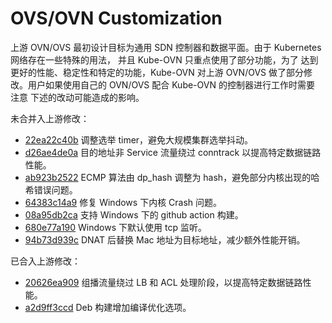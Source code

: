 # OVS/OVN Customization

上游 OVN/OVS 最初设计目标为通用 SDN 控制器和数据平面。由于 Kubernetes 网络存在一些特殊的用法，
并且 Kube-OVN 只重点使用了部分功能，为了 达到更好的性能、稳定性和特定的功能，Kube-OVN 对上游 
OVN/OVS 做了部分修改。用户如果使用自己的 OVN/OVS 配合 Kube-OVN 的控制器进行工作时需要 注意
下述的改动可能造成的影响。

未合并入上游修改：

- [22ea22c40b](https://github.com/kubeovn/ovs/commit/22ea22c40b46ee5adeae977ff6cfca81b3ff25d7) 调整选举 timer，避免大规模集群选举抖动。
- [d26ae4de0a](https://github.com/kubeovn/ovn/commit/d26ae4de0ab070f6b602688ba808c8963f69d5c4) 目的地址非 Service 流量绕过 conntrack 以提高特定数据链路性能。
- [ab923b2522](https://github.com/kubeovn/ovn/commit/ab923b252271cbbcccc8091e338ee7efe75e5fcd) ECMP 算法由 dp_hash 调整为 hash，避免部分内核出现的哈希错误问题。
- [64383c14a9](https://github.com/kubeovn/ovs/commit/64383c14a9c25e9e0ca53c6758d9499c60132536) 修复 Windows 下内核 Crash 问题。
- [08a95db2ca](https://github.com/kubeovn/ovs/commit/08a95db2ca506fce4d89fdf4fafab74607b2bb9f) 支持 Windows 下的 github action 构建。
- [680e77a190](https://github.com/kubeovn/ovs/commit/680e77a190ae7df3086bc35bb6150238e97f9020) Windows 下默认使用 tcp 监听。
- [94b73d939c](https://github.com/kubeovn/ovn/commit/94b73d939cd33b0531fa9a3422c999cd83ead087) DNAT 后替换 Mac 地址为目标地址，减少额外性能开销。

已合入上游修改：

- [20626ea909](https://github.com/ovn-org/ovn/commit/20626ea9097020194fa558865ee8d64ba9ca0816) 组播流量绕过 LB 和 ACL 处理阶段，以提高特定数据链路性能。
- [a2d9ff3ccd](https://github.com/ovn-org/ovn/commit/a2d9ff3ccd4e12735436b0578ce0020cb62f2c27) Deb 构建增加编译优化选项。
